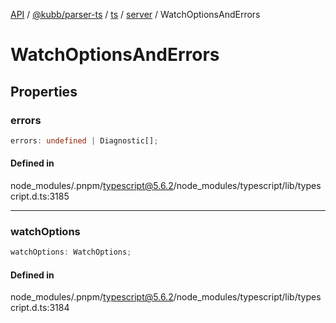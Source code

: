 [API](../../../../../../../packages.md) / [@kubb/parser-ts](../../../../../index.md) / [ts](../../../index.md) / [server](../index.md) / WatchOptionsAndErrors

# WatchOptionsAndErrors

## Properties

### errors

```ts
errors: undefined | Diagnostic[];
```

#### Defined in

node\_modules/.pnpm/typescript@5.6.2/node\_modules/typescript/lib/typescript.d.ts:3185

***

### watchOptions

```ts
watchOptions: WatchOptions;
```

#### Defined in

node\_modules/.pnpm/typescript@5.6.2/node\_modules/typescript/lib/typescript.d.ts:3184
